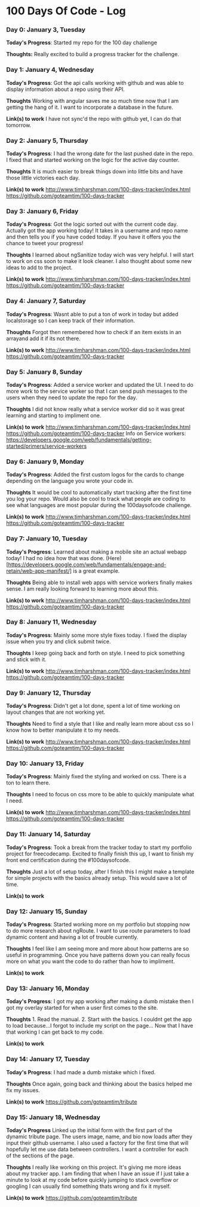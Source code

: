 # 100 Days Of Code - Log

### Day 0: January 3, Tuesday

**Today's Progress**: Started my repo for the 100 day challenge

**Thoughts:** Really excited to build a progress tracker for the challenge.

### Day 1: January 4, Wednesday

**Today's Progress**: Got the api calls working with github and was able to display information about a repo using their API.

**Thoughts** Working with angular saves me so much time now that I am getting the hang of it.  I want to incorporate a database in the future.

**Link(s) to work**
I have not sync'd the repo with github yet, I can do that tomorrow.

### Day 2: January 5, Thursday

**Today's Progress**: I had the wrong date for the last pushed date in the repo.  I fixed that and started working on the logic for the active day counter.

**Thoughts** It is much easier to break things down into little bits and have those little victories each day.

**Link(s) to work**
http://www.timharshman.com/100-days-tracker/index.html
https://github.com/goteamtim/100-days-tracker

### Day 3: January 6, Friday

**Today's Progress**: Got the logic sorted out with the current code day.  Actually got the app working today!  It takes in a username and repo name and then tells you if you have coded today.  If you have it offers you the chance to tweet your progress!

**Thoughts** I learned about ngSanitize today wich was very helpful.  I will start to work on css soon to make it look cleaner.  I also thought about some new ideas to add to the project.

**Link(s) to work**
http://www.timharshman.com/100-days-tracker/index.html
https://github.com/goteamtim/100-days-tracker

### Day 4: January 7, Saturday

**Today's Progress**: Wasnt able to put a ton of work in today but added localstorage so I can keep track of their information.

**Thoughts** Forgot then remembered how to check if an item exists in an arrayand add it if its not there.

**Link(s) to work**
http://www.timharshman.com/100-days-tracker/index.html
https://github.com/goteamtim/100-days-tracker

### Day 5: January 8, Sunday

**Today's Progress**: Added a service worker and updated the UI.  I need to do more work to the service worker so that I can send push messages to the users when they need to update the repo for the day.

**Thoughts** I did not know really what a service worker did so it was great learning and starting to impliment one.

**Link(s) to work**
http://www.timharshman.com/100-days-tracker/index.html
https://github.com/goteamtim/100-days-tracker
Info on Service workers:  https://developers.google.com/web/fundamentals/getting-started/primers/service-workers

### Day 6: January 9, Monday

**Today's Progress**: Added the first custom logos for the cards to change depending on the language you wrote your code in.

**Thoughts** It would be cool to automatically start tracking after the first time you log your repo.  Would also be cool to track what people are coding to see what languages are most popular during the 100daysofcode challenge.

**Link(s) to work**
http://www.timharshman.com/100-days-tracker/index.html
https://github.com/goteamtim/100-days-tracker

### Day 7: January 10, Tuesday

**Today's Progress**: Learned about making a mobile site an actual webapp today!  I had no idea how that was done.  (Here)[https://developers.google.com/web/fundamentals/engage-and-retain/web-app-manifest/] is a great example.

**Thoughts** Being able to install web apps with service workers finally makes sense.  I am really looking forward to learning more about this.

**Link(s) to work**
http://www.timharshman.com/100-days-tracker/index.html
https://github.com/goteamtim/100-days-tracker

### Day 8: January 11, Wednesday

**Today's Progress**: Mainly some more style fixes today.  I fixed the display issue when you try and click submit twice.

**Thoughts** I keep going back and forth on style.  I need to pick something and stick with it.

**Link(s) to work**
http://www.timharshman.com/100-days-tracker/index.html
https://github.com/goteamtim/100-days-tracker

### Day 9: January 12, Thursday

**Today's Progress**: Didn't get a lot done, spent a lot of time working on layout changes that are not working yet.

**Thoughts**  Need to find a style that I like and really learn more about css so I know how to better manipulate it to my needs.

**Link(s) to work**
http://www.timharshman.com/100-days-tracker/index.html
https://github.com/goteamtim/100-days-tracker

### Day 10: January 13, Friday

**Today's Progress**: Mainly fixed the styling and worked on css.  There is a ton to learn there.  

**Thoughts**  I need to focus on css more to be able to quickly manipulate what I need.

**Link(s) to work**
http://www.timharshman.com/100-days-tracker/index.html
https://github.com/goteamtim/100-days-tracker

### Day 11: January 14, Saturday

**Today's Progress**: Took a break from the tracker today to start my portfolio project for freecodecamp.  Excited to finally finish this up, I want to finish my front end certification during the #100daysofcode.

**Thoughts**  Just a lot of setup today, after I finish this I might make a template for simple projects with the basics already setup.  This would save a lot of time.

**Link(s) to work**

### Day 12: January 15, Sunday

**Today's Progress**: Started working more on my portfolio but stopping now to do more research about ngRoute.  I want to use route parameters to load dynamic content and having a lot of trouble currently.

**Thoughts**  I feel like I am seeing more and more about how patterns are so useful in programming.  Once you have patterns down you can really focus more on what you want the code to do rather than how to impliment.

**Link(s) to work**

### Day 13: January 16, Monday

**Today's Progress**: I got my app working after making a dumb mistake then I got my overlay started for when a user first comes to the site.

**Thoughts**  1.  Read the manual.  2. Start with the basics.  I couldnt get the app to load because...I forgot to include my script on the page...  Now that I have that working I can get back to my code.

**Link(s) to work**

### Day 14: January 17, Tuesday

**Today's Progress**: I had made a dumb mistake which i fixed.  

**Thoughts**  Once again, going back and thinking about the basics helped me fix my issues.

**Link(s) to work**
https://github.com/goteamtim/tribute

### Day 15: January 18, Wednesday

**Today's Progress** Linked up the initial form with the first part of the dynamic tribute page.  The users image, name, and bio now loads after they input their github username.  I also used a factory for the first time that will hopefully let me use data between controllers.  I want a controller for each of the sections of the page.

**Thoughts**  I really like working on this project.  It's giving me more ideas about my tracker app.  I am finding that when I have an issue if I just take a minute to look at my code before quickly jumping to stack overflow or googling I can usually find something thats wrong and fix it myself.

**Link(s) to work**
https://github.com/goteamtim/tribute